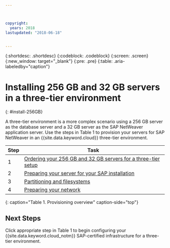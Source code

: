 ```yaml
---



copyright:
  years: 2018
lastupdated: "2018-06-18"


---
```


{:shortdesc: .shortdesc}
{:codeblock: .codeblock}
{:screen: .screen}
{:new_window: target="_blank"}
{:pre: .pre}
{:table: .aria-labeledby="caption"}

# Installing 256 GB and 32 GB servers in a three-tier environment
{: #install-256GB}

A three-tier environment is a more complex scenario using a 256 GB server as the database server and a 32 GB server as the SAP NetWeaver application server. Use the steps in Table 1 to provision your servers for SAP NetWeaver in an {{site.data.keyword.cloud}} three-tier environment.

| Step | Task |
| --- | --- |
| 1 | [Ordering your 256 GB and 32 GB servers for a three-tier setup](/docs/infrastructure/sap-netweaver-rhel-qrg/rhel-set-up-infrastructure-three-tier.html) |
| 2 | [Preparing your server for your SAP installation](/docs/infrastructure/sap-netweaver-rhel-qrg/rhel-prepare-server-256GB.html) |
| 3 | [Partitioning and filesystems](/docs/infrastructure/sap-netweaver-rhel-qrg/rhel-partition-256GB.html) |
| 4 | [Preparing your network](/docs/infrastructure/sap-netweaver-rhel-qrg/rhel-prepare-network.html#network) |
{: caption="Table 1. Provisioning overview" caption-side="top"} 

## Next Steps

Click appropriate step in Table 1 to begin configuring your {{site.data.keyword.cloud_notm}} SAP-certified infrastructure for a three-tier environment.
